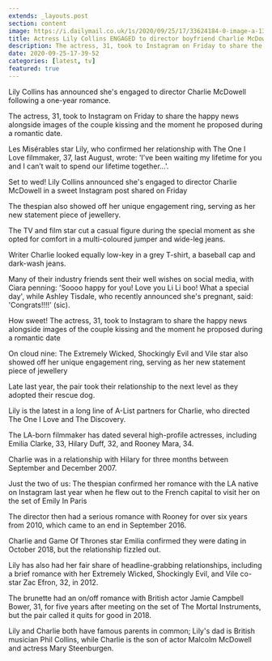 ```yaml
---
extends: _layouts.post
section: content
image: https://i.dailymail.co.uk/1s/2020/09/25/17/33624184-0-image-a-13_1601051013673.jpg 
title: Actress Lily Collins ENGAGED to director boyfriend Charlie McDowell 
description: The actress, 31, took to Instagram on Friday to share the happy news with an image of the couple kissing during a romantic date. 
date: 2020-09-25-17-39-52 
categories: [latest, tv] 
featured: true 
--- 
```

Lily Collins has announced she's engaged to director Charlie McDowell following a one-year romance.

The actress, 31, took to Instagram on Friday to share the happy news alongside images of the couple kissing and the moment he proposed during a romantic date. 

Les Misérables star Lily, who confirmed her relationship with The One I Love filmmaker, 37, last August, wrote: 'I’ve been waiting my lifetime for you and I can’t wait to spend our lifetime together...'. 

Set to wed! Lily Collins announced she's engaged to director Charlie McDowell in a sweet Instagram post shared on Friday

The thespian also showed off her unique engagement ring, serving as her new statement piece of jewellery.  

The TV and film star cut a casual figure during the special moment as she opted for comfort in a multi-coloured jumper and wide-leg jeans.

Writer Charlie looked equally low-key in a grey T-shirt, a baseball cap and dark-wash jeans.

Many of their industry friends sent their well wishes on social media, with Ciara penning: 'Soooo happy for you! Love you Li Li boo! What a special day', while Ashley Tisdale, who recently announced she's pregnant, said: 'Congrats!!!!' (sic).  

How sweet! The actress, 31, took to Instagram to share the happy news alongside images of the couple kissing and the moment he proposed during a romantic date

On cloud nine: The Extremely Wicked, Shockingly Evil and Vile star also showed off her unique engagement ring, serving as her new statement piece of jewellery

Late last year, the pair took their relationship to the next level as they adopted their rescue dog. 

Lily is the latest in a long line of A-List partners for Charlie, who directed The One I Love and The Discovery. 

The LA-born filmmaker has dated several high-profile actresses, including Emilia Clarke, 33, Hilary Duff, 32, and Rooney Mara, 34.

Charlie was in a relationship with Hilary for three months between September and December 2007.  

Just the two of us: The thespian confirmed her romance with the LA native on Instagram last year when he flew out to the French capital to visit her on the set of Emily In Paris

The director then had a serious romance with Rooney for over six years from 2010, which came to an end in September 2016. 

Charlie and Game Of Thrones star Emilia confirmed they were dating in October 2018, but the relationship fizzled out. 

Lily has also had her fair share of headline-grabbing relationships, including a brief romance with her Extremely Wicked, Shockingly Evil, and Vile co-star Zac Efron, 32, in 2012.

The brunette had an on/off romance with British actor Jamie Campbell Bower, 31, for five years after meeting on the set of The Mortal Instruments, but the pair called it quits for good in 2018.

Lily and Charlie both have famous parents in common; Lily's dad is British musician Phil Collins, while Charlie is the son of actor Malcolm McDowell and actress Mary Steenburgen.     

